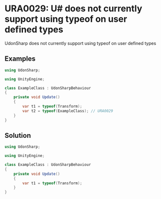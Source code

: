 # URA0029: U# does not currently support using typeof on user defined types

UdonSharp does not currently support using typeof on user defined types

## Examples

```csharp
using UdonSharp;

using UnityEngine;

class ExampleClass : UdonSharpBehaviour
{
    private void Update()
    {
        var t1 = typeof(Transform);
        var t2 = typeof(ExampleClass); // URA0029
    }
}
```

## Solution

```csharp
using UdonSharp;

using UnityEngine;

class ExampleClass : UdonSharpBehaviour
{
    private void Update()
    {
        var t1 = typeof(Transform);
    }
}
```
